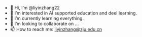 - 👋 Hi, I’m @liyinzhang22
- 👀 I’m interested in AI supported education and deel learning.
- 🌱 I’m currently learning everything.
- 💞️ I’m looking to collaborate on ...
- 📫 How to reach me: liyinzhang@zju.edu.cn


<!---
liyinzhang22/liyinzhang22 is a ✨ special ✨ repository because its `README.md` (this file) appears on your GitHub profile.
You can click the Preview link to take a look at your changes.
--->

